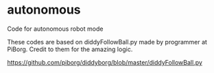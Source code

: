 # autonomous
Code for autonomous robot mode

These codes are based on diddyFollowBall.py made by programmer at PiBorg.
Credit to them for the amazing logic.

https://github.com/piborg/diddyborg/blob/master/diddyFollowBall.py



